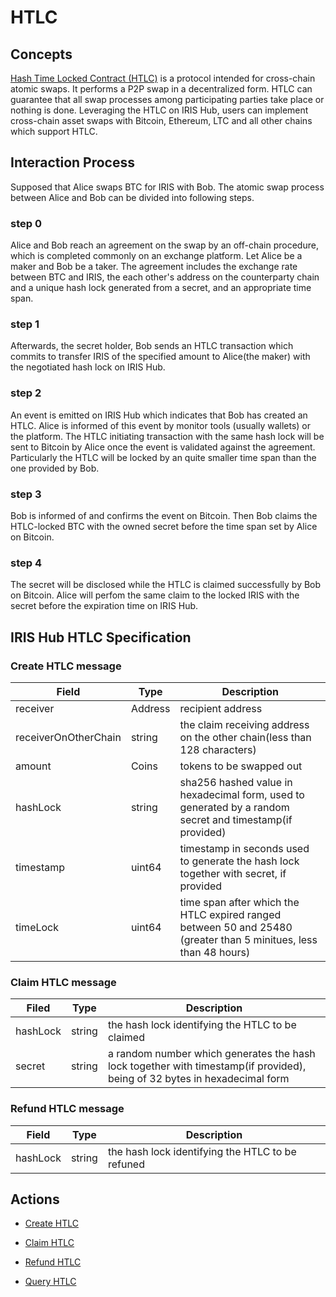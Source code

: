 # HTLC

## Concepts

[Hash Time Locked Contract (HTLC)](https://en.bitcoin.it/wiki/Hash_Time_Locked_Contracts) is a protocol intended for cross-chain atomic swaps. It performs a P2P swap in a decentralized form. HTLC can guarantee that all swap processes among participating parties take place or nothing is done. Leveraging the HTLC on IRIS Hub, users can implement cross-chain asset swaps with Bitcoin, Ethereum, LTC and all other chains which support HTLC.

## Interaction Process

Supposed that Alice swaps BTC for IRIS with Bob. The atomic swap process between Alice and Bob can be divided into following steps.

### step 0

  Alice and Bob reach an agreement on the swap by an off-chain procedure, which is completed commonly on an exchange platform. Let Alice be a maker and Bob be a taker. The agreement includes the exchange rate between BTC and IRIS, the each other's address on the counterparty chain and a unique hash lock generated from a secret, and an appropriate time span.

### step 1

  Afterwards, the secret holder, Bob sends an HTLC transaction which commits to transfer IRIS of the specified amount to Alice(the maker) with the negotiated hash lock on IRIS Hub.

### step 2

  An event is emitted on IRIS Hub which indicates that Bob has created an HTLC. Alice is informed of this event by monitor tools (usually wallets) or the platform. The HTLC initiating transaction with the same hash lock will be sent to Bitcoin by Alice once the event is validated against the agreement. Particularly the HTLC will be locked by an quite smaller time span than the one provided by Bob.

### step 3

  Bob is informed of and confirms the event on Bitcoin. Then Bob claims the HTLC-locked BTC with the owned secret before the time span set by Alice on Bitcoin.

### step 4

  The secret will be disclosed while the HTLC is claimed successfully by Bob on Bitcoin. Alice will perfom the same claim to the locked IRIS with the secret before the expiration time on IRIS Hub.

## IRIS Hub HTLC Specification

### Create HTLC message

| **Field**            | **Type** | **Description**                                                                                                  |
| -------------------- | -------- | ---------------------------------------------------------------------------------------------------------------- |
| receiver             | Address  | recipient address                                                                                                |
| receiverOnOtherChain | string   | the claim receiving address on the other chain(less than 128 characters)                                      |
| amount               | Coins    | tokens to be swapped out                                                                                         |
| hashLock             | string   | sha256 hashed value in hexadecimal form, used to generated by a random secret and timestamp(if provided)         |
| timestamp            | uint64   | timestamp in seconds used to generate the hash lock together with secret, if provided                            |
| timeLock             | uint64   | time span after which the HTLC expired ranged between 50 and 25480 (greater than 5 minitues, less than 48 hours) |

### Claim HTLC message

| **Filed** | **Type** | **Description**                                                                                                           |
| --------- | -------- | ------------------------------------------------------------------------------------------------------------------------- |
| hashLock  | string   | the hash lock identifying the HTLC to be claimed                                                                          |
| secret    | string   | a random number which generates the hash lock together with timestamp(if provided), being of 32 bytes in hexadecimal form |

### Refund HTLC message

| **Field** | **Type** | **Description**                                  |
| --------- | -------- | ------------------------------------------------ |
| hashLock  | string   | the hash lock identifying the HTLC to be refuned |

## Actions

- [Create HTLC](../cli-client/htlc.md#iriscli-htlc-create)

- [Claim HTLC](../cli-client/htlc.md#iriscli-htlc-claim)

- [Refund HTLC](../cli-client/htlc.md#iriscli-htlc-refund)

- [Query HTLC](../cli-client/htlc.md#iriscli-htlc-query-htlc)
